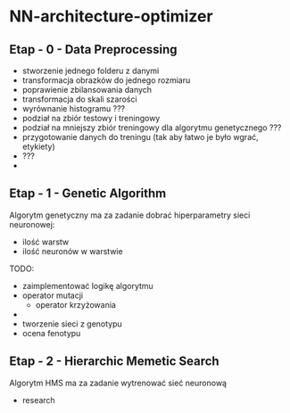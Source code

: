 # NN-architecture-optimizer

## Etap - 0 - Data Preprocessing
- stworzenie jednego folderu z danymi
- transformacja obrazków do jednego rozmiaru
- poprawienie zbilansowania danych
- transformacja do skali szarości
- wyrównanie histogramu ???
- podział na zbiór testowy i treningowy 
- podział na mniejszy zbiór treningowy dla algorytmu genetycznego ???
- przygotowanie danych do treningu (tak aby łatwo je było wgrać, etykiety)
- ???
- 
## Etap - 1 - Genetic Algorithm
Algorytm genetyczny ma za zadanie dobrać hiperparametry sieci neuronowej:  
- ilość warstw
- ilość neuronów w warstwie  

TODO:
- zaimplementować logikę algorytmu
- operator mutacji
  - operator krzyżowania
- 
- tworzenie sieci z genotypu
- ocena fenotypu

## Etap - 2 - Hierarchic Memetic Search
Algorytm HMS ma za zadanie wytrenować sieć neuronową
- research